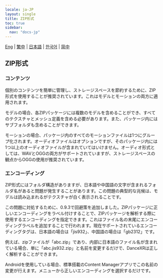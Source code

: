 ```yaml
---
locale: ja-JP
layout: single
title: ZIP形式
toc: true
sidebar:
  nav: "docs-jp"
---
```

[Eng](/dancexr/features/zip_format) | [繁中](/tw/dancexr/features/zip_format) | [日本語](/jp/dancexr/features/zip_format) | [한국어](/kr/dancexr/features/zip_format) | [简中](/zh/dancexr/features/zip_format)


## ZIP形式

### コンテンツ

個別のコンテンツを簡単に管理し、ストレージスペースを節約するために、ZIP形式を使用することが推奨されています。これはモデルとモーションの両方に適用されます。

モデルの場合、各ZIPパッケージには複数のモデルを含めることができ、すべてのテクスチャとメッシュ定義を含める必要があります。また、パッケージ内にはサブフォルダも含めることができます。

モーションの場合、パッケージ内のすべてのモーションファイルは1つにグループ化されます。オーディオファイルはオプションですが、そのパッケージ内には1つ以上のオーディオファイルが含まれていてはいけません。オーディオ形式としては、WAVとOGGの両方がサポートされていますが、ストレージスペースの観点からOGGの使用が推奨されています。

### エンコーディング

ZIP形式にはフォルダ構造がありますが、日本語や中国語の文字が含まれるフォルダ名があると問題が発生することがあります。この問題の典型的な兆候は、モデルは読み込まれるがテクスチャが白く表示されることです。

この問題に対処するために、0.9.3で回避策を追加しました。ZIPパッケージに正しいエンコーディングをラベル付けすることで、ZIPパッケージを解析する際に使用するエンコーディングを指定できます。これはファイル名の末尾にエンコーディングラベルを追加することで行われます。現在サポートされているエンコーディングタグは、日本語の場合は「jis932」、中国語の場合は「gb2312」です。

例えば、zipファイルが「abc.zip」であり、内部に日本語のファイル名が含まれている場合、単に「abc.jis932.zip」と名前を変更するだけで、DanceXRは正しく解析することができます。

Androidを使用している場合、標準搭載のContent Managerアプリでこの名前の変更が行えます。メニューから正しいエンコーディングを選択するだけです。